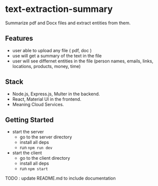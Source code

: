 # text-extraction-summary

Summarize pdf and Docx files and extract entities from them.

## Features 
- user able to upload any file ( pdf, doc ) 
- use will get a summary of the text in the file
- user will see differnet entities in the file (person names, emails, links, locations, products, money, time)

## Stack 
- Node.js, Express.js, Multer in the backend. 
- React, Material UI in the frontend.
- Meaning Cloud Services.

## Getting Started 
- start the server 
  - go to the server directory 
  - install all deps
  - run `npm run dev` 
- start the client 
  - go to the client directory
  - install all deps 
  - run `npm start` 
  
TODO : update README.md to include documentation
